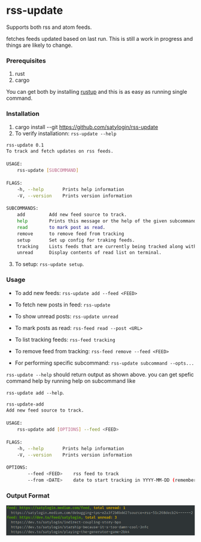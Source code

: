 # rss-update
Supports both rss and atom feeds.

fetches feeds updated based on last run. This is still a work in progress and things are likely to
change.

### Prerequisites
1. rust
3. cargo

You can get both by installing [rustup](https://www.rust-lang.org/learn/get-started) and this is as
easy as running single command.

### Installation
1. cargo install --git https://github.com/satylogin/rss-update
2. To verify installationn: `rss-update --help`
```bash
rss-update 0.1
To track and fetch updates on rss feeds.

USAGE:
    rss-update [SUBCOMMAND]

FLAGS:
    -h, --help       Prints help information
    -V, --version    Prints version information

SUBCOMMANDS:
    add         Add new feed source to track.
    help        Prints this message or the help of the given subcommand(s)
    read        to mark post as read.
    remove      to remove feed from tracking
    setup       Set up config for traking feeds.
    tracking    Lists feeds that are currently being tracked along with its metadata.
    unread      Display contents of read list on terminal.
```
3. To setup: `rss-update setup`.

### Usage
* To add new feeds: `rss-update add --feed <FEED>`
* To fetch new posts in feed: `rss-update`
* To show unread posts: `rss-update unread`
* To mark posts as read: `rss-feed read --post <URL>`
* To list tracking feeds: `rss-feed tracking`
* To remove feed from tracking: `rss-feed remove --feed <FEED>`


* For performing specific subcommand: `rss-update subcommand --opts...`

`rss-update --help` should return output as shown above. you can get spefic command help by running
help on subcommand like 

`rss-update add --help`.
```bash
rss-update-add 
Add new feed source to track.

USAGE:
    rss-update add [OPTIONS] --feed <FEED>

FLAGS:
    -h, --help       Prints help information
    -V, --version    Prints version information

OPTIONS:
        --feed <FEED>    rss feed to track
        --from <DATE>    date to start tracking in YYYY-MM-DD (remember to pad with 0)
```

### Output Format
![output.png](images/output.png)
